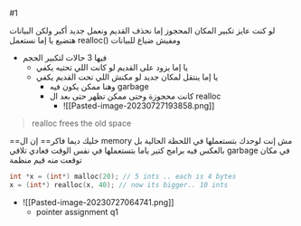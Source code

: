 #1

لو كنت عايز تكبير المكان المحجوز
إما نحذف القديم ونعمل جديد أكبر ولكن البيانات هتضيع
يا إما نستعمل realloc() ومفيش ضياع للبيانات
- فيها 3 حالات لتكبير الحجم
	- يا إما يزود على القديم لو كانت اللي تحتيه يكفي
	- يا إما ينتقل لمكان جديد لو مكنش اللي تحت القديم يكفي
		- وهنا ممكن يكون فيه garbage
		- كانت محجوزة وحتى ممكن تظهر حتى بعد ال realloc
			 - ![[Pasted-image-20230727193858.png]]

>realloc frees the old space

==خليك ديما فاكر==
إن ال memory
مش إنت لوحدك بتستعملها في اللحظة الحالية بل بالعكس فيه برامج كتير ياما بتستعملها في نفس الوقت
فعادي تلاقي garbage في مكان توقعت منه قيم منظمة

```cpp
int *x = (int*) malloc(20); // 5 ints .. each is 4 bytes
x = (int*) realloc(x, 40); // now its bigger.. 10 ints
```

- ![[Pasted-image-20230727064741.png]]
	- pointer assignment q1


